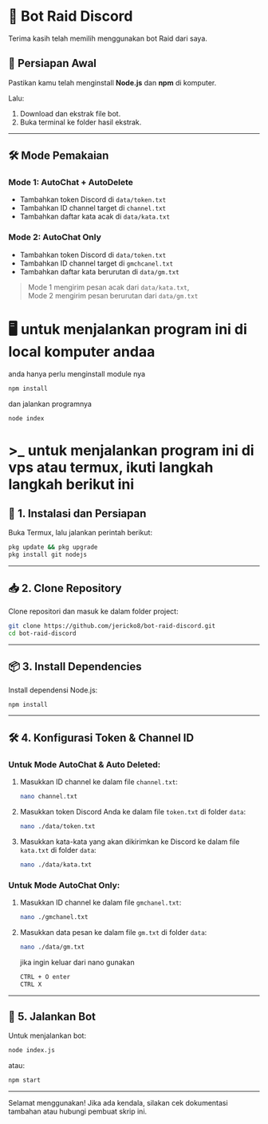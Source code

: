 # 🎯 Bot Raid Discord

Terima kasih telah memilih menggunakan bot Raid dari saya.

## 🔧 Persiapan Awal
Pastikan kamu telah menginstall **Node.js** dan **npm** di komputer.

Lalu:
1. Download dan ekstrak file bot.
2. Buka terminal ke folder hasil ekstrak.

---

## 🛠️ Mode Pemakaian

### Mode 1: AutoChat + AutoDelete
- Tambahkan token Discord di `data/token.txt`
- Tambahkan ID channel target di `channel.txt`
- Tambahkan daftar kata acak di `data/kata.txt`

### Mode 2: AutoChat Only
- Tambahkan token Discord di `data/token.txt`
- Tambahkan ID channel target di `gmchcanel.txt`
- Tambahkan daftar kata berurutan di `data/gm.txt`

> Mode 1 mengirim pesan acak dari `data/kata.txt`,  
> Mode 2 mengirim pesan berurutan dari `data/gm.txt`


# 🖥️ untuk menjalankan program ini di local komputer andaa
anda hanya perlu menginstall module nya 
```bash
npm install
```
dan jalankan programnya
```bash
node index
```


# >_ untuk menjalankan program ini di vps atau termux, ikuti langkah langkah berikut ini


## 🔧 1. Instalasi dan Persiapan

Buka Termux, lalu jalankan perintah berikut:

```bash
pkg update && pkg upgrade
pkg install git nodejs
```

---

## 📥 2. Clone Repository

Clone repositori dan masuk ke dalam folder project:

```bash
git clone https://github.com/jericko8/bot-raid-discord.git
cd bot-raid-discord
```

---

## 📦 3. Install Dependencies

Install dependensi Node.js:

```bash
npm install
```

---

## 🛠️ 4. Konfigurasi Token & Channel ID

### Untuk Mode AutoChat & Auto Deleted:

1. Masukkan ID channel ke dalam file `channel.txt`:

   ```bash
   nano channel.txt
   ```

2. Masukkan token Discord Anda ke dalam file `token.txt` di folder `data`:

   ```bash
   nano ./data/token.txt
   ```

3. Masukkan kata-kata yang akan dikirimkan ke Discord ke dalam file `kata.txt` di folder `data`:

   ```bash
   nano ./data/kata.txt
   ```

### Untuk Mode AutoChat Only:

1. Masukkan ID channel ke dalam file `gmchanel.txt`:

   ```bash
   nano ./gmchanel.txt
   ```

2. Masukkan data pesan ke dalam file `gm.txt` di folder `data`:

   ```bash
   nano ./data/gm.txt
   ```
   
   jika ingin keluar dari nano gunakan
   ```bash
   CTRL + O enter
   CTRL X
   ```
---

## 🚀 5. Jalankan Bot

Untuk menjalankan bot:

```bash
node index.js
```

atau:

```bash
npm start
```

---

Selamat menggunakan! Jika ada kendala, silakan cek dokumentasi tambahan atau hubungi pembuat skrip ini.





